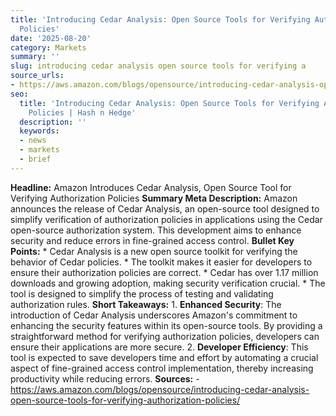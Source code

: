 ```yaml
---
title: 'Introducing Cedar Analysis: Open Source Tools for Verifying Authorization
  Policies'
date: '2025-08-20'
category: Markets
summary: ''
slug: introducing cedar analysis open source tools for verifying a
source_urls:
- https://aws.amazon.com/blogs/opensource/introducing-cedar-analysis-open-source-tools-for-verifying-authorization-policies/
seo:
  title: 'Introducing Cedar Analysis: Open Source Tools for Verifying Authorization
    Policies | Hash n Hedge'
  description: ''
  keywords:
  - news
  - markets
  - brief
---
```


**Headline:** Amazon Introduces Cedar Analysis, Open Source Tool for Verifying Authorization Policies  **Summary Meta Description:** Amazon announces the release of Cedar Analysis, an open-source tool designed to simplify verification of authorization policies in applications using the Cedar open-source authorization system. This development aims to enhance security and reduce errors in fine-grained access control.  **Bullet Key Points:**  * Cedar Analysis is a new open source toolkit for verifying the behavior of Cedar policies. * The toolkit makes it easier for developers to ensure their authorization policies are correct. * Cedar has over 1.17 million downloads and growing adoption, making security verification crucial. * The tool is designed to simplify the process of testing and validating authorization rules.  **Short Takeaways:**  1. **Enhanced Security**: The introduction of Cedar Analysis underscores Amazon's commitment to enhancing the security features within its open-source tools. By providing a straightforward method for verifying authorization policies, developers can ensure their applications are more secure. 2. **Developer Efficiency**: This tool is expected to save developers time and effort by automating a crucial aspect of fine-grained access control implementation, thereby increasing productivity while reducing errors.  **Sources:** - https://aws.amazon.com/blogs/opensource/introducing-cedar-analysis-open-source-tools-for-verifying-authorization-policies/ 
